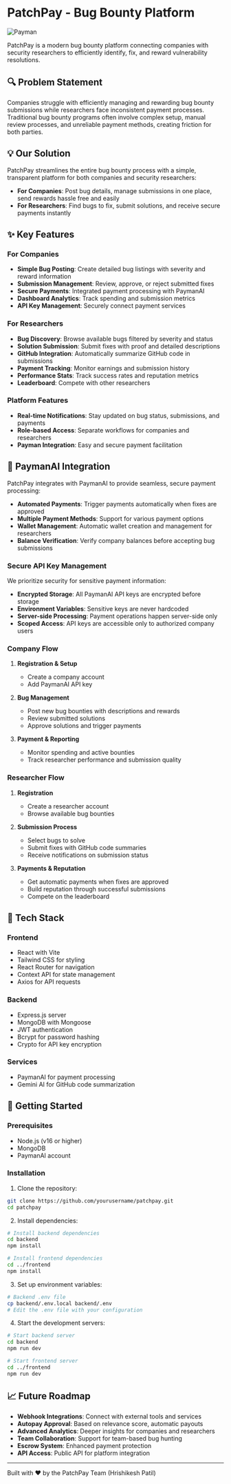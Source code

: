 # PatchPay - Bug Bounty Platform

![Payman](https://file%2B.vscode-resource.vscode-cdn.net/Users/hrishi0102/Developer/Projects/patchpay_v0/frontend/src/assets/ss.png?version%3D1743371243975)

PatchPay is a modern bug bounty platform connecting companies with security researchers to efficiently identify, fix, and reward vulnerability resolutions.

## 🔍 Problem Statement

Companies struggle with efficiently managing and rewarding bug bounty submissions while researchers face inconsistent payment processes. Traditional bug bounty programs often involve complex setup, manual review processes, and unreliable payment methods, creating friction for both parties.

## 💡 Our Solution

PatchPay streamlines the entire bug bounty process with a simple, transparent platform for both companies and security researchers:

- **For Companies**: Post bug details, manage submissions in one place, send rewards hassle free and easily
- **For Researchers**: Find bugs to fix, submit solutions, and receive secure payments instantly

## ✨ Key Features

### For Companies
- **Simple Bug Posting**: Create detailed bug listings with severity and reward information
- **Submission Management**: Review, approve, or reject submitted fixes
- **Secure Payments**: Integrated payment processing with PaymanAI
- **Dashboard Analytics**: Track spending and submission metrics
- **API Key Management**: Securely connect payment services

### For Researchers
- **Bug Discovery**: Browse available bugs filtered by severity and status
- **Solution Submission**: Submit fixes with proof and detailed descriptions
- **GitHub Integration**: Automatically summarize GitHub code in submissions
- **Payment Tracking**: Monitor earnings and submission history
- **Performance Stats**: Track success rates and reputation metrics
- **Leaderboard**: Compete with other researchers

### Platform Features
- **Real-time Notifications**: Stay updated on bug status, submissions, and payments
- **Role-based Access**: Separate workflows for companies and researchers
- **Payman Integration**: Easy and secure payment facilitation

## 💸 PaymanAI Integration

PatchPay integrates with PaymanAI to provide seamless, secure payment processing:

- **Automated Payments**: Trigger payments automatically when fixes are approved
- **Multiple Payment Methods**: Support for various payment options
- **Wallet Management**: Automatic wallet creation and management for researchers
- **Balance Verification**: Verify company balances before accepting bug submissions

### Secure API Key Management

We prioritize security for sensitive payment information:

- **Encrypted Storage**: All PaymanAI API keys are encrypted before storage
- **Environment Variables**: Sensitive keys are never hardcoded
- **Server-side Processing**: Payment operations happen server-side only
- **Scoped Access**: API keys are accessible only to authorized company users


### Company Flow

1. **Registration & Setup**
   - Create a company account
   - Add PaymanAI API key

2. **Bug Management**
   - Post new bug bounties with descriptions and rewards
   - Review submitted solutions
   - Approve solutions and trigger payments

3. **Payment & Reporting**
   - Monitor spending and active bounties
   - Track researcher performance and submission quality

### Researcher Flow

1. **Registration**
   - Create a researcher account
   - Browse available bug bounties

2. **Submission Process**
   - Select bugs to solve
   - Submit fixes with GitHub code summaries
   - Receive notifications on submission status

3. **Payments & Reputation**
   - Get automatic payments when fixes are approved
   - Build reputation through successful submissions
   - Compete on the leaderboard

## 🔧 Tech Stack

### Frontend
- React with Vite
- Tailwind CSS for styling
- React Router for navigation
- Context API for state management
- Axios for API requests

### Backend
- Express.js server
- MongoDB with Mongoose
- JWT authentication
- Bcrypt for password hashing
- Crypto for API key encryption

### Services
- PaymanAI for payment processing
- Gemini AI for GitHub code summarization

## 🚀 Getting Started

### Prerequisites
- Node.js (v16 or higher)
- MongoDB
- PaymanAI account

### Installation

1. Clone the repository:
```bash
git clone https://github.com/yourusername/patchpay.git
cd patchpay
```

2. Install dependencies:
```bash
# Install backend dependencies
cd backend
npm install

# Install frontend dependencies
cd ../frontend
npm install
```

3. Set up environment variables:
```bash
# Backend .env file
cp backend/.env.local backend/.env
# Edit the .env file with your configuration
```

4. Start the development servers:
```bash
# Start backend server
cd backend
npm run dev

# Start frontend server
cd ../frontend
npm run dev
```

## 📈 Future Roadmap

- **Webhook Integrations**: Connect with external tools and services
- **Autopay Approval**: Based on relevance score, automatic payouts
- **Advanced Analytics**: Deeper insights for companies and researchers
- **Team Collaboration**: Support for team-based bug hunting
- **Escrow System**: Enhanced payment protection
- **API Access**: Public API for platform integration

---

Built with ❤️ by the PatchPay Team (Hrishikesh Patil)